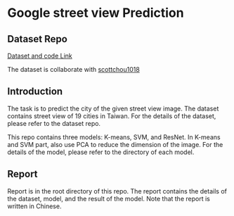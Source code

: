 # Google street view Prediction

## Dataset Repo

[Dataset and code Link](https://github.com/yyh-603/google-street-view-dataset)

The dataset is collaborate with [scottchou1018](https://github.com/scottchou1018)

## Introduction

The task is to predict the city of the given street view image. The dataset contains street view of 19 cities in Taiwan. For the details of the dataset, please refer to the dataset repo.

This repo contains three models: K-means, SVM, and ResNet. In K-means and SVM part, also use PCA to reduce the dimension of the image. For the details of the model, please refer to the directory of each model.

## Report

Report is in the root directory of this repo. The report contains the details of the dataset, model, and the result of the model. Note that the report is written in Chinese.